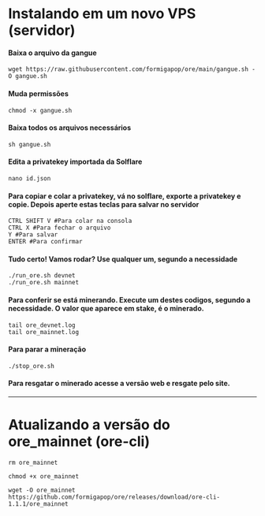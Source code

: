 # Instalando em um novo VPS (servidor)

#### Baixa o arquivo da gangue
```
wget https://raw.githubusercontent.com/formigapop/ore/main/gangue.sh -O gangue.sh
```

#### Muda permissões
```
chmod -x gangue.sh
```

#### Baixa todos os arquivos necessários
```
sh gangue.sh
```

#### Edita a privatekey importada da Solflare
```
nano id.json
```

#### Para copiar e colar a privatekey,  vá no solflare, exporte a privatekey e copie. Depois aperte estas teclas para salvar no servidor
```
CTRL SHIFT V #Para colar na consola
CTRL X #Para fechar o arquivo
Y #Para salvar
ENTER #Para confirmar
```

#### Tudo certo! Vamos rodar? Use qualquer um, segundo a necessidade
```
./run_ore.sh devnet
./run_ore.sh mainnet
```

#### Para conferir se está minerando. Execute um destes codigos, segundo a necessidade. O valor que aparece em stake, é o minerado.
```
tail ore_devnet.log
tail ore_mainnet.log
```

#### Para parar a mineração
```
./stop_ore.sh
```

#### Para resgatar o minerado acesse a versão web e resgate pelo site.

---

# Atualizando a versão do ore_mainnet (ore-cli)

```
rm ore_mainnet
```

```
chmod +x ore_mainnet
```

```
wget -O ore_mainnet https://github.com/formigapop/ore/releases/download/ore-cli-1.1.1/ore_mainnet
```


